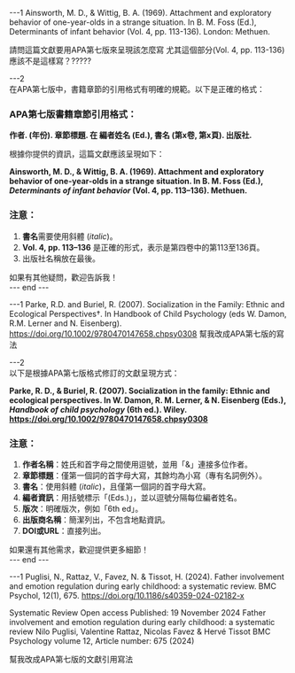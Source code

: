 ---1
Ainsworth, M. D., & Wittig, B. A. (1969). Attachment and exploratory behavior of one-year-olds in a strange situation. In B. M. Foss (Ed.), Determinants of infant behavior (Vol. 4, pp. 113-136). London: Methuen.

請問這篇文獻要用APA第七版來呈現該怎麼寫
尤其這個部分(Vol. 4, pp. 113-136)應該不是這樣寫？?????



---2
<br>在APA第七版中，書籍章節的引用格式有明確的規範。以下是正確的格式：

### APA第七版書籍章節引用格式：
**作者. (年份). 章節標題. 在 編者姓名 (Ed.), 書名 (第x卷, 第x頁). 出版社.**

根據你提供的資訊，這篇文獻應該呈現如下：

**Ainsworth, M. D., & Wittig, B. A. (1969). Attachment and exploratory behavior of one-year-olds in a strange situation. In B. M. Foss (Ed.), *Determinants of infant behavior* (Vol. 4, pp. 113–136). Methuen.**

### 注意：
1. **書名**需要使用斜體 (*italic*)。
2. **Vol. 4, pp. 113–136** 是正確的形式，表示是第四卷中的第113至136頁。
3. 出版社名稱放在最後。

如果有其他疑問，歡迎告訴我！
<br>--- end ---

---1
Parke, R.D. and Buriel, R. (2007). Socialization in the Family: Ethnic and Ecological Perspectives†. In Handbook of Child Psychology (eds W. Damon, R.M. Lerner and N. Eisenberg). https://doi.org/10.1002/9780470147658.chpsy0308
幫我改成APA第七版的寫法




---2
<br>以下是根據APA第七版格式修訂的文獻呈現方式：

**Parke, R. D., & Buriel, R. (2007). Socialization in the family: Ethnic and ecological perspectives. In W. Damon, R. M. Lerner, & N. Eisenberg (Eds.), *Handbook of child psychology* (6th ed.). Wiley. https://doi.org/10.1002/9780470147658.chpsy0308**

### 注意：
1. **作者名稱**：姓氏和首字母之間使用逗號，並用「&」連接多位作者。
2. **章節標題**：僅第一個詞的首字母大寫，其餘均為小寫（專有名詞例外）。
3. **書名**：使用斜體 (*italic*)，且僅第一個詞的首字母大寫。
4. **編者資訊**：用括號標示「(Eds.)」，並以逗號分隔每位編者姓名。
5. **版次**：明確版次，例如「6th ed」。
6. **出版商名稱**：簡潔列出，不包含地點資訊。
7. **DOI或URL**：直接列出。

如果還有其他需求，歡迎提供更多細節！
<br>--- end ---

---1
Puglisi, N., Rattaz, V., Favez, N. & Tissot, H. (2024). Father involvement and emotion regulation during early childhood: a systematic review. BMC Psychol, 12(1), 675. 
https://doi.org/10.1186/s40359-024-02182-x

Systematic Review
Open access
Published: 19 November 2024
Father involvement and emotion regulation during early childhood: a systematic review
Nilo Puglisi, Valentine Rattaz, Nicolas Favez & Hervé Tissot 
BMC Psychology volume 12, Article number: 675 (2024) 

幫我改成APA第七版的文獻引用寫法


